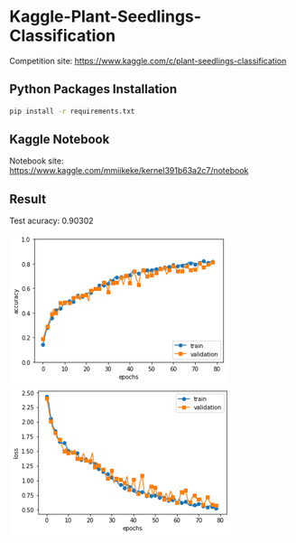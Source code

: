 # Kaggle-Plant-Seedlings-Classification

Competition site: https://www.kaggle.com/c/plant-seedlings-classification

## Python Packages Installation

```bash
pip install -r requirements.txt
```

## Kaggle Notebook

Notebook site: https://www.kaggle.com/mmiikeke/kernel391b63a2c7/notebook

## Result

Test acuracy: 0.90302

![alt-text-1](https://github.com/mmiikeke/Plant_Seedlings_Classification/blob/kaggle_kernel_with_guu/image/fig61.png) ![alt-text-2](https://github.com/mmiikeke/Plant_Seedlings_Classification/blob/kaggle_kernel_with_guu/image/fig62.png)